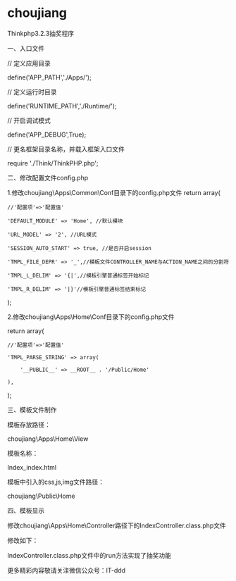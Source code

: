 # choujiang
Thinkphp3.2.3抽奖程序

一、入口文件

// 定义应用目录

define('APP_PATH','./Apps/');

// 定义运行时目录

define('RUNTIME_PATH','./Runtime/');

// 开启调试模式

define('APP_DEBUG',True);

// 更名框架目录名称，并载入框架入口文件

require './Think/ThinkPHP.php';

二、修改配置文件config.php

1.修改choujiang\Apps\Common\Conf目录下的config.php文件
return array(

	//'配置项'=>'配置值'
	
	'DEFAULT_MODULE' => 'Home', //默认模块
	
	'URL_MODEL' => '2', //URL模式
	
	'SESSION_AUTO_START' => true, //是否开启session
	
	'TMPL_FILE_DEPR' => '_',//模板文件CONTROLLER_NAME与ACTION_NAME之间的分割符
	
	'TMPL_L_DELIM' => '{|',//模板引擎普通标签开始标记
	
	'TMPL_R_DELIM' => '|}'//模板引擎普通标签结束标记
	
);

2.修改choujiang\Apps\Home\Conf目录下的config.php文件

return array(

	//'配置项'=>'配置值'
	
	'TMPL_PARSE_STRING' => array(
	
		'__PUBLIC__' => __ROOT__ . '/Public/Home'
		
	),
	
);


三、模板文件制作

模板存放路径：

choujiang\Apps\Home\View

模板名称：

Index_index.html

模板中引入的css,js,img文件路径：

choujiang\Public\Home


四、模板显示

修改choujiang\Apps\Home\Controller路径下的IndexController.class.php文件

修改如下：


IndexController.class.php文件中的run方法实现了抽奖功能



更多精彩内容敬请关注微信公众号：IT-ddd
